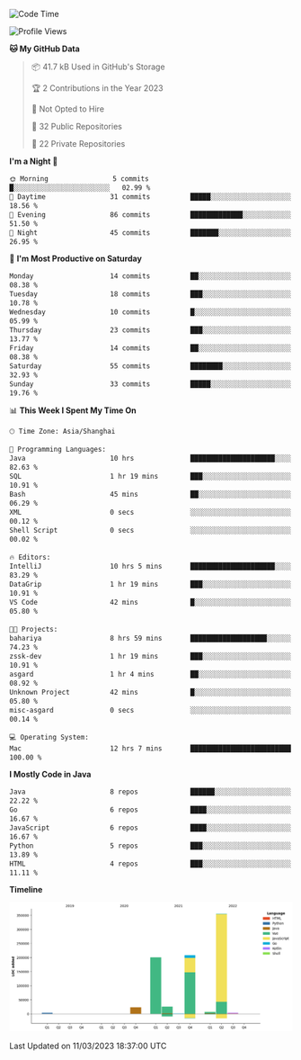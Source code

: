 <!--START_SECTION:waka-->
![Code Time](http://img.shields.io/badge/Code%20Time-1%2C646%20hrs%2023%20mins-blue)

![Profile Views](http://img.shields.io/badge/Profile%20Views-0-blue)

**🐱 My GitHub Data** 

> 📦 41.7 kB Used in GitHub's Storage 
 > 
> 🏆 2 Contributions in the Year 2023
 > 
> 🚫 Not Opted to Hire
 > 
> 📜 32 Public Repositories 
 > 
> 🔑 22 Private Repositories 
 > 
**I'm a Night 🦉** 

```text
🌞 Morning                5 commits           █░░░░░░░░░░░░░░░░░░░░░░░░   02.99 % 
🌆 Daytime                31 commits          █████░░░░░░░░░░░░░░░░░░░░   18.56 % 
🌃 Evening                86 commits          █████████████░░░░░░░░░░░░   51.50 % 
🌙 Night                  45 commits          ███████░░░░░░░░░░░░░░░░░░   26.95 % 
```
📅 **I'm Most Productive on Saturday** 

```text
Monday                   14 commits          ██░░░░░░░░░░░░░░░░░░░░░░░   08.38 % 
Tuesday                  18 commits          ███░░░░░░░░░░░░░░░░░░░░░░   10.78 % 
Wednesday                10 commits          █░░░░░░░░░░░░░░░░░░░░░░░░   05.99 % 
Thursday                 23 commits          ███░░░░░░░░░░░░░░░░░░░░░░   13.77 % 
Friday                   14 commits          ██░░░░░░░░░░░░░░░░░░░░░░░   08.38 % 
Saturday                 55 commits          ████████░░░░░░░░░░░░░░░░░   32.93 % 
Sunday                   33 commits          █████░░░░░░░░░░░░░░░░░░░░   19.76 % 
```


📊 **This Week I Spent My Time On** 

```text
🕑︎ Time Zone: Asia/Shanghai

💬 Programming Languages: 
Java                     10 hrs              █████████████████████░░░░   82.63 % 
SQL                      1 hr 19 mins        ███░░░░░░░░░░░░░░░░░░░░░░   10.91 % 
Bash                     45 mins             ██░░░░░░░░░░░░░░░░░░░░░░░   06.29 % 
XML                      0 secs              ░░░░░░░░░░░░░░░░░░░░░░░░░   00.12 % 
Shell Script             0 secs              ░░░░░░░░░░░░░░░░░░░░░░░░░   00.02 % 

🔥 Editors: 
IntelliJ                 10 hrs 5 mins       █████████████████████░░░░   83.29 % 
DataGrip                 1 hr 19 mins        ███░░░░░░░░░░░░░░░░░░░░░░   10.91 % 
VS Code                  42 mins             █░░░░░░░░░░░░░░░░░░░░░░░░   05.80 % 

🐱‍💻 Projects: 
bahariya                 8 hrs 59 mins       ███████████████████░░░░░░   74.23 % 
zssk-dev                 1 hr 19 mins        ███░░░░░░░░░░░░░░░░░░░░░░   10.91 % 
asgard                   1 hr 4 mins         ██░░░░░░░░░░░░░░░░░░░░░░░   08.92 % 
Unknown Project          42 mins             █░░░░░░░░░░░░░░░░░░░░░░░░   05.80 % 
misc-asgard              0 secs              ░░░░░░░░░░░░░░░░░░░░░░░░░   00.14 % 

💻 Operating System: 
Mac                      12 hrs 7 mins       █████████████████████████   100.00 % 
```

**I Mostly Code in Java** 

```text
Java                     8 repos             ██████░░░░░░░░░░░░░░░░░░░   22.22 % 
Go                       6 repos             ████░░░░░░░░░░░░░░░░░░░░░   16.67 % 
JavaScript               6 repos             ████░░░░░░░░░░░░░░░░░░░░░   16.67 % 
Python                   5 repos             ███░░░░░░░░░░░░░░░░░░░░░░   13.89 % 
HTML                     4 repos             ███░░░░░░░░░░░░░░░░░░░░░░   11.11 % 
```



**Timeline**

![Lines of Code chart](https://raw.githubusercontent.com/youtiaoguagua/youtiaoguagua/master/assets/bar_graph.png)


 Last Updated on 11/03/2023 18:37:00 UTC
<!--END_SECTION:waka-->